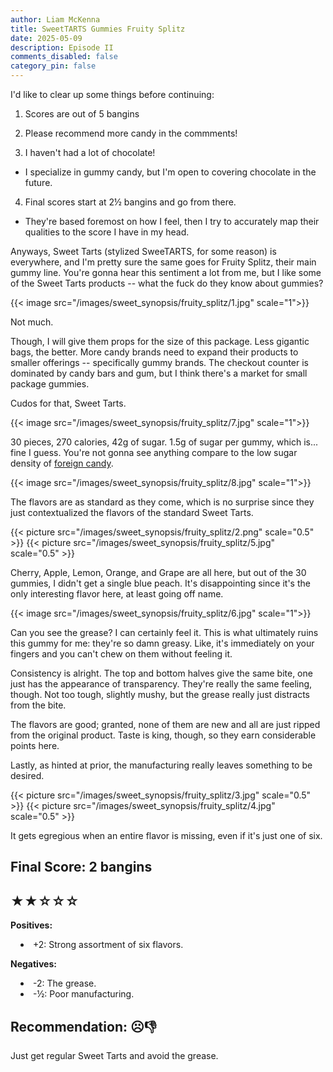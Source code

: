 ```yaml
---
author: Liam McKenna
title: SweetTARTS Gummies Fruity Splitz
date: 2025-05-09
description: Episode II
comments_disabled: false
category_pin: false
---
```


I'd like to clear up some things before continuing:


1. Scores are out of 5 bangins


2. Please recommend more candy in the commments!

3. I haven't had a lot of chocolate!
- I specialize in gummy candy, but I'm open to covering chocolate in the future.

4. Final scores start at 2½ bangins and go from there.
- They're based foremost on how I feel, then I try to accurately map their qualities to the score
I have in my head.


Anyways, Sweet Tarts (stylized SweeTARTS, for some reason) is everywhere, and I'm pretty
sure the same goes for Fruity Splitz, their main gummy line. You're gonna hear this sentiment a lot
from me, but I like some of the Sweet Tarts products -- what the fuck do they know about gummies?

{{< image src="/images/sweet_synopsis/fruity_splitz/1.jpg" scale="1">}}

Not much.

Though, I will give them props for the size of this package. Less gigantic bags, the better.
More candy brands need to expand their products to smaller offerings -- specifically gummy brands. The
checkout counter is dominated by candy bars and gum, but I think there's a market for small package gummies.

Cudos for that, Sweet Tarts.

{{< image src="/images/sweet_synopsis/fruity_splitz/7.jpg" scale="1">}}

30 pieces, 270 calories, 42g of sugar. 1.5g of sugar per gummy, which is... fine I guess. You're not 
gonna see anything compare to the low sugar density of [foreign candy](https://leespeak.me/sweet_synopsis/mario_gummies/).

{{< image src="/images/sweet_synopsis/fruity_splitz/8.jpg" scale="1">}}

The flavors are as standard as they come, which is no surprise since they just contextualized the flavors of 
the standard Sweet Tarts.

<div style="display: flex; gap: 0; align-items: flex-start;">
{{< picture src="/images/sweet_synopsis/fruity_splitz/2.png" scale="0.5" >}}
{{< picture src="/images/sweet_synopsis/fruity_splitz/5.jpg" scale="0.5" >}}
</div>

Cherry, Apple, Lemon, Orange, and Grape are all here, but out of the 30 gummies, I didn't get a single blue peach.
It's disappointing since it's the only interesting flavor here, at least going off name.

{{< image src="/images/sweet_synopsis/fruity_splitz/6.jpg" scale="1">}}

Can you see the grease? I can certainly feel it. This is what ultimately ruins this gummy for me: they're so damn greasy.
Like, it's immediately on your fingers and you can't chew on them without feeling it.

Consistency is alright. The top and bottom halves give the same bite, one just has the appearance of transparency.
They're really the same feeling, though. Not too tough, slightly mushy, but the grease really just distracts from the bite.

The flavors are good; granted, none of them are new and all are just ripped from the original product. Taste is king, though, 
so they earn considerable points here.

Lastly, as hinted at prior, the manufacturing really leaves something to be desired.


<div style="display: flex; gap: 0; align-items: flex-start;">
{{< picture src="/images/sweet_synopsis/fruity_splitz/3.jpg" scale="0.5" >}}
{{< picture src="/images/sweet_synopsis/fruity_splitz/4.jpg" scale="0.5" >}}
</div>

It gets egregious when an entire flavor is missing, even if it's just one of six.

<h2> Final Score: 2 bangins</h2>
<h2> ★★☆☆☆</h2>

**Positives:**

<li style="margin-left: 1rem">
  +2: Strong assortment of six flavors.
</li>

**Negatives:**

<li style="margin-left: 1rem">
  -2: The grease.
</li>

<li style="margin-left: 1rem">
  -½: Poor manufacturing.
</li>

<h2> Recommendation: ☹👎︎</h2>

Just get regular Sweet Tarts and avoid the grease.